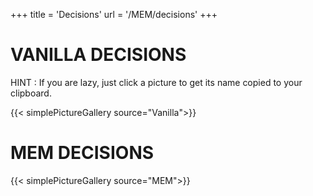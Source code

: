 +++
title = 'Decisions'
url = '/MEM/decisions'
+++

# VANILLA DECISIONS

HINT : If you are lazy, just click a picture to get its name copied to your clipboard.

{{< simplePictureGallery source="Vanilla">}}

# MEM DECISIONS

{{< simplePictureGallery source="MEM">}}